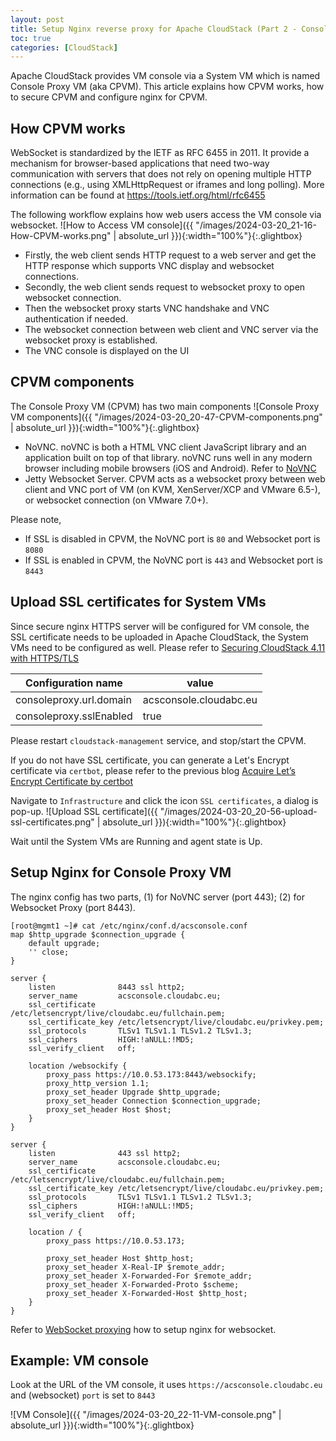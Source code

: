 ```yaml
---
layout: post
title: Setup Nginx reverse proxy for Apache CloudStack (Part 2 - Console Proxy VM)
toc: true
categories: [CloudStack]
---
```


Apache CloudStack provides VM console via a System VM which is named Console Proxy VM (aka CPVM). This article explains how CPVM works, how to secure CPVM and configure nginx for CPVM.

<!--more-->

## How CPVM works

WebSocket is standardized by the IETF as RFC 6455 in 2011. It provide a mechanism for browser-based applications that need two-way communication with servers that does not rely on opening multiple HTTP connections (e.g., using XMLHttpRequest or iframes and long polling).  More information can be found at https://tools.ietf.org/html/rfc6455

The following workflow explains how web users access the VM console via websocket.
![How to Access VM console]({{ "/images/2024-03-20_21-16-How-CPVM-works.png" | absolute_url }}){:width="100%"}{:.glightbox}

- Firstly, the web client sends HTTP request to a web server and get the HTTP response which supports VNC display and websocket connections.
- Secondly, the web client sends request to websocket proxy to open websocket connection.
- Then the websocket proxy starts VNC handshake and VNC authentication if needed.
- The websocket connection between web client and VNC server via the websocket proxy is established.
- The VNC console is displayed on the UI

## CPVM components

The Console Proxy VM (CPVM) has two main components
![Console Proxy VM components]({{ "/images/2024-03-20_20-47-CPVM-components.png" | absolute_url }}){:width="100%"}{:.glightbox}

- NoVNC. noVNC is both a HTML VNC client JavaScript library and an application built on top of that library. noVNC runs well in any modern browser including mobile browsers (iOS and Android). Refer to [NoVNC](https://github.com/novnc/noVNC)
- Jetty Websocket Server. CPVM acts as a websocket proxy between web client and VNC port of VM (on KVM, XenServer/XCP and VMware 6.5-), or websocket connection (on VMware 7.0+).

Please note,
- If SSL is disabled in CPVM, the NoVNC port is `80` and Websocket port is `8080`
- If SSL is enabled in CPVM, the NoVNC port is `443` and Websocket port is `8443`

## Upload SSL certificates for System VMs

Since secure nginx HTTPS server will be configured for VM console, the SSL certificate needs to be uploaded in Apache CloudStack, the System VMs need to be configured as well. Please refer to [Securing CloudStack 4.11 with HTTPS/TLS](https://www.shapeblue.com/securing-cloudstack-4-11-with-https-tls/)

| **Configuration name** | **value** |
| -------- | ------- |
| consoleproxy.url.domain | acsconsole.cloudabc.eu |
| consoleproxy.sslEnabled | true |

Please restart `cloudstack-management` service, and stop/start the CPVM.

If you do not have SSL certificate, you can generate a Let's Encrypt certificate via `certbot`, please refer to the previous blog [Acquire Let’s Encrypt Certificate by certbot](/cloudstack/2024/03/18/nginx-for-cloudstack-part1/#acquire-lets-encrypt-certificate-by-certbot)

Navigate to `Infrastructure` and click the icon `SSL certificates`, a dialog is pop-up.
![Upload SSL certificate]({{ "/images/2024-03-20_20-56-upload-ssl-certificates.png" | absolute_url }}){:width="100%"}{:.glightbox}

Wait until the System VMs are Running and agent state is Up.

## Setup Nginx for Console Proxy VM

The nginx config has two parts, (1) for NoVNC server (port 443); (2) for Websocket Proxy (port 8443).

```
[root@mgmt1 ~]# cat /etc/nginx/conf.d/acsconsole.conf 
map $http_upgrade $connection_upgrade {
    default upgrade;
    '' close;
}

server {
    listen              8443 ssl http2;
    server_name         acsconsole.cloudabc.eu;
    ssl_certificate     /etc/letsencrypt/live/cloudabc.eu/fullchain.pem;
    ssl_certificate_key /etc/letsencrypt/live/cloudabc.eu/privkey.pem;
    ssl_protocols       TLSv1 TLSv1.1 TLSv1.2 TLSv1.3;
    ssl_ciphers         HIGH:!aNULL:!MD5;
    ssl_verify_client   off;

    location /websockify {
        proxy_pass https://10.0.53.173:8443/websockify;
        proxy_http_version 1.1;
        proxy_set_header Upgrade $http_upgrade;
        proxy_set_header Connection $connection_upgrade;
        proxy_set_header Host $host;
    }
}

server {
    listen              443 ssl http2;
    server_name         acsconsole.cloudabc.eu;
    ssl_certificate     /etc/letsencrypt/live/cloudabc.eu/fullchain.pem;
    ssl_certificate_key /etc/letsencrypt/live/cloudabc.eu/privkey.pem;
    ssl_protocols       TLSv1 TLSv1.1 TLSv1.2 TLSv1.3;
    ssl_ciphers         HIGH:!aNULL:!MD5;
    ssl_verify_client   off;

    location / {
        proxy_pass https://10.0.53.173;

        proxy_set_header Host $http_host;
        proxy_set_header X-Real-IP $remote_addr;
        proxy_set_header X-Forwarded-For $remote_addr;
        proxy_set_header X-Forwarded-Proto $scheme;
        proxy_set_header X-Forwarded-Host $http_host;
    }
}

```

Refer to [WebSocket proxying](https://nginx.org/en/docs/http/websocket.html) how to setup nginx for websocket.

## Example: VM console

Look at the URL of the VM console, it uses `https://acsconsole.cloudabc.eu` and (websocket) `port` is set to `8443`

![VM Console]({{ "/images/2024-03-20_22-11-VM-console.png" | absolute_url }}){:width="100%"}{:.glightbox}

